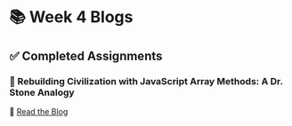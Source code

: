# 📚 Week 4 Blogs

## ✅ Completed Assignments

### 🔹 Rebuilding Civilization with JavaScript Array Methods: A Dr. Stone Analogy

🔗 [Read the Blog](https://js-array-methods.hashnode.dev/rebuilding-civilization-with-javascript-array-methods-a-dr-stone-analogy)
